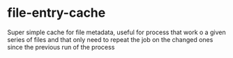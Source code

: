 # file-entry-cache
Super simple cache for file metadata, useful for process that work o a given series of files and that only need to repeat the job on the changed ones since the previous run of the process
